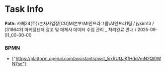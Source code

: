 # Task Info

**Path:** 카페24(주)\본사사업장\[CG]MI본부\MI인프라그룹\AI인프라1팀 / jykim13 / [318643] 마케팅센터 광고 및 매체사 데이터 수집 관리 _ 처리완료 안내 / 2025-09-01_00-00-00

### BPMN
- ["https://platform.openai.com/assistants/asst_5ixRUQJKfHdd7mN2Ql0WN7sc"]

